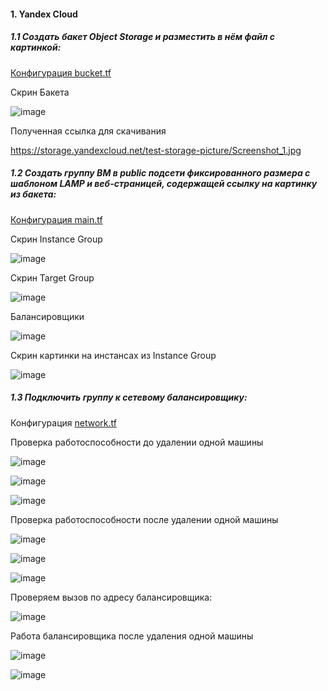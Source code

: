 #### 1. Yandex Cloud

##### 1.1 Создать бакет Object Storage и разместить в нём файл с картинкой:

[Конфигурация bucket.tf](https://github.com/inyushov/devops-netology/blob/main/work/clopro-02/src/bucket.tf)

Скрин Бакета

![image](https://github.com/inyushov/devops-netology/assets/127683348/c2e30ab5-ec74-443e-b451-f3c8d26cf416)

Полученная ссылка для скачивания

https://storage.yandexcloud.net/test-storage-picture/Screenshot_1.jpg

##### 1.2 Создать группу ВМ в public подсети фиксированного размера с шаблоном LAMP и веб-страницей, содержащей ссылку на картинку из бакета:

[Конфигурация main.tf](https://github.com/inyushov/devops-netology/blob/main/work/clopro-02/src/main.tf)

Скрин Instance Group

![image](https://github.com/inyushov/devops-netology/assets/127683348/37b67ed5-1c13-46a7-9670-411a3f6ee616)

Скрин Target Group

![image](https://github.com/inyushov/devops-netology/assets/127683348/e507d33a-820e-4c74-a150-2c5272d5cd3d)

Балансировщики

![image](https://github.com/inyushov/devops-netology/assets/127683348/d38e6911-15be-4ddf-8f1b-43e00081c0f5)

Скрин картинки на инстансах из Instance Group

![image](https://github.com/inyushov/devops-netology/assets/127683348/f230cb91-3749-4c63-bf62-4af6690b62c0)

##### 1.3 Подключить группу к сетевому балансировщику:

Конфигурация [network.tf](https://github.com/inyushov/devops-netology/blob/main/work/clopro-02/src/network.tf)

Проверка работоспособности до удалении одной машины

![image](https://github.com/inyushov/devops-netology/assets/127683348/2f2ccc96-434c-45fe-8ccb-4659cfe56d88)

![image](https://github.com/inyushov/devops-netology/assets/127683348/427cc0de-670d-49c6-a37b-b6757d8fbf23)

![image](https://github.com/inyushov/devops-netology/assets/127683348/f230cb91-3749-4c63-bf62-4af6690b62c0)

Проверка работоспособности после удалении одной машины

![image](https://github.com/inyushov/devops-netology/assets/127683348/a84aa5ae-7177-484f-ab50-d7e69ced9ede)

![image](https://github.com/inyushov/devops-netology/assets/127683348/91a2a176-7c62-4c65-b36d-a7f6781aba12)

![image](https://github.com/inyushov/devops-netology/assets/127683348/f86dac98-e6f8-4b82-a4a6-ba2e9298ab83)

Проверяем вызов по адресу балансировщика:

![image](https://github.com/inyushov/devops-netology/assets/127683348/b5d3ff11-6e9b-4c0a-a539-1c40d6d27aec)

Работа балансировщика после удаления одной машины

![image](https://github.com/inyushov/devops-netology/assets/127683348/238d03d6-57f2-4005-99e7-7621f04cc829)

![image](https://github.com/inyushov/devops-netology/assets/127683348/0c70b83c-f935-424b-bb2d-34cb59cd340c)





